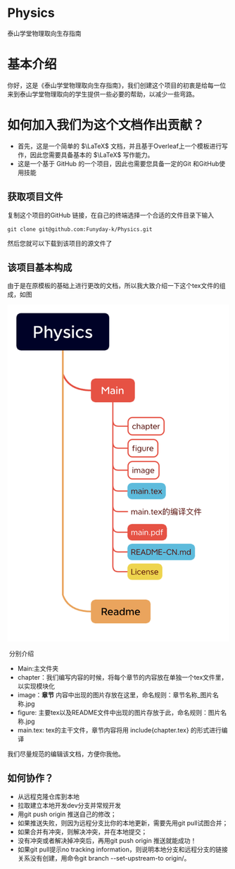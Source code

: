 # Physics
泰山学堂物理取向生存指南

# 基本介绍

你好，这是《泰山学堂物理取向生存指南》，我们创建这个项目的初衷是给每一位来到泰山学堂物理取向的学生提供一些必要的帮助，以减少一些弯路。

# 如何加入我们为这个文档作出贡献？

* 首先，这是一个简单的 $\LaTeX$ 文档，并且基于Overleaf上一个模板进行写作，因此您需要具备基本的 $\LaTeX$ 写作能力。
* 这是一个基于 GitHub 的一个项目，因此也需要您具备一定的Git 和GitHub使用技能

## 获取项目文件
复制这个项目的GitHub 链接，在自己的终端选择一个合适的文件目录下输入

```
git clone git@github.com:Funyday-k/Physics.git
```

然后您就可以下载到该项目的源文件了

## 该项目基本构成

由于是在原模板的基础上进行更改的文档，所以我大致介绍一下这个tex文件的组成，如图

![项目的基本组成](main/figure/readme_1.jpg)

​
分别介绍

* Main:主文件夹
* chapter：我们编写内容的时候，将每个章节的内容放在单独一个tex文件里，以实现模块化
* image：**章节** 内容中出现的图片存放在这里，命名规则：章节名称_图片名称.jpg
* figure: 主要tex以及README文件中出现的图片存放于此，命名规则：图片名称.jpg
* main.tex: tex的主干文件，章节内容将用 include{chapter.tex} 的形式进行编译

我们尽量规范的编辑该文档，方便你我他。

## 如何协作？
* 从远程克隆仓库到本地
* 拉取建立本地开发dev分支并常规开发
* 用git push origin <branch-name>推送自己的修改；
* 如果推送失败，则因为远程分支比你的本地更新，需要先用git pull试图合并；
* 如果合并有冲突，则解决冲突，并在本地提交；
* 没有冲突或者解决掉冲突后，再用git push origin <branch-name>推送就能成功！
* 如果git pull提示no tracking information，则说明本地分支和远程分支的链接关系没有创建，用命令git branch --set-upstream-to <branch-name> origin/<branch-name>。

